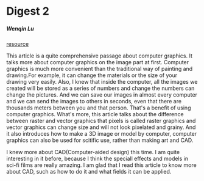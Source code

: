 # Digest 2
##### Wenqin Lu

[resource](http://www.explainthatstuff.com/computer-graphics.html)

This article is a quite comprehensive passage about computer graphics. It talks more about computer graphics on the image part at first. Computer graphics is much more convenient than the traditional way of painting and drawing.For example, it can change the materials or the size of your drawing very easily. Also, I knew that inside the computer, all the images we created will be stored as a series of numbers and change the numbers can change the pictures. And we can save our images in almost every computer and we can send the images to others in seconds, even that there are thousands meters between you and that person. That's a benefit of using computer graphics. What's more, this article talks about the difference between raster and vector graphics that pixels is called raster graphics and vector graphics can change size and will not look pixelated and grainy. And it also introduces how to make a 3D image or model by computer,  computer graphics can also be used for scitific use, rather than making art and CAD.

I knew more about CAD(Computer-aided design) this time. I am quite interesting in it before, because I think the speciall effects and models in sci-fi films are really amazing. I am glad that I read this article to know more about CAD, such as how to do it and what fields it can be applied.
